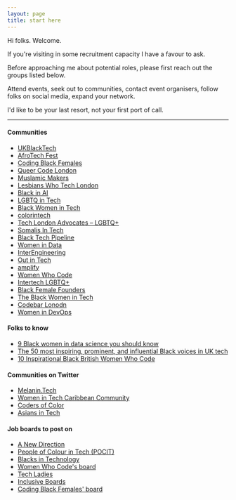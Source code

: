 ```yaml
---
layout: page
title: start here
---
```


Hi folks. Welcome. 

If you're visiting in some recruitment capacity I have a favour to ask. 

Before approaching me about potential roles, please first reach out the groups listed below. 

Attend events, seek out to communities, contact event organisers, follow folks on social media, expand your network. 

I'd like to be your last resort, not your first port of call.

---------------------------------------

#### Communities
- [UKBlackTech](https://ukblacktech.com/)
- [AfroTech Fest](https://www.afrotechfest.co.uk/)
- [Coding Black Females](https://codingblackfemales.com/)
- [Queer Code London](https://www.meetup.com/Queer-Code-London/) 
- [Muslamic Makers](https://muslamicmakers.com)
- [Lesbians Who Tech London](https://lesbianswhotech.org/events/city/london/)
- [Black in AI](https://blackinai.github.io/#/)
- [LGBTQ in Tech](https://www.meetup.com/LGBTQTECH/)
- [Black Women in Tech](https://www.techlondonadvocates.org.uk/working-groups/black-women-in-tech/)
- [colorintech](https://www.colorintech.org)
- [Tech London Advocates – LGBTQ+](https://www.techlondonadvocates.org.uk/working-groups/lgbtq/)
- [Somalis In Tech](https://somalisintech.com)
- [Black Tech Pipeline](https://blacktechpipeline.com)
- [Women in Data](https://womenindata.co.uk)
- [InterEngineering](https://interengineeringlgbt.com)
- [Out in Tech](https://outintech.com)
- [amplify](https://www.amplifytech.uk)
- [Women Who Code](https://www.womenwhocode.com)
- [Intertech LGBTQ+](https://intertechlgbt.interests.me)
- [Black Female Founders](https://www.blackfemalefounders.org)
- [The Black Women in Tech](https://theblackwomenintech.com/about/)
- [Codebar Lonodn](https://codebar.io/london)
- [Women in DevOps](https://www.womenindevops.com)

#### Folks to know
- [9 Black women in data science you should know](https://builtin.com/data-science/black-women-data-science)
- [The 50 most inspiring, prominent, and influential Black voices in UK tech](https://technation.io/news/50-inspiring-black-voices-uk-tech-scene/)
- [10 Inspirational Black British Women Who Code](https://peopleofcolorintech.com/articles/10-inspirational-black-british-women-who-code/)

#### Communities on Twitter
- [Melanin.Tech](https://twitter.com/MelaninTech)
- [Women in Tech Caribbean Community](https://twitter.com/WomenCaribbean)
- [Coders of Color](https://twitter.com/CodersofColor_)
- [Asians in Tech](https://twitter.com/asiansintech)

#### Job boards to post on
- [A New Direction](https://anewdirection.org.uk/what-we-do/employability-programme)
- [People of Colour in Tech (POCIT)](https://www.pocitjobs.com)
- [Blacks in Technology](https://www.blacksintechnology.net/jobs-board/)
- [Women Who Code's board ](https://www.womenwhocode.com/jobs)
- [Tech Ladies](https://www.hiretechladies.com/partners/)
- [Inclusive Boards](https://www.inclusiveboards.co.uk)
- [Coding Black Females' board](https://jobs.codingblackfemales.com)